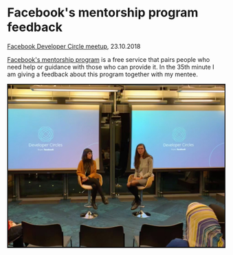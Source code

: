 # Facebook's mentorship program feedback

[Facebook Developer Circle meetup](https://mentorshipprogramberlin.splashthat.com/?fbclid=IwAR3R73QRvpKlLmwVK_XWuhxzJHxZ-TxudX0pKCs0-kkhwFA5MEnr00MRPyU), 23.10.2018

[Facebook's mentorship program](https://www.facebook.com/groups/DevCBerlin/mentorship_application/) is a free service that pairs people who need help or guidance with those who can provide it. In the 35th minute I am giving a feedback about this program together with my mentee.

<a href="https://www.facebook.com/goncalves.raphael/videos/10156151929723878/
" target="_blank"><img src="https://raw.githubusercontent.com/alenakhineika/facebook-meetup-8/master/IMG_0049.JPG"
alt="Me giving a feedback about Facebook's mentorship program" width="600" border="2" /></a>